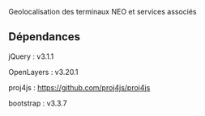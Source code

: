 Geolocalisation des terminaux NEO et services associés

## Dépendances

jQuery : v3.1.1

OpenLayers : v3.20.1

proj4js : https://github.com/proj4js/proj4js

bootstrap  : v3.3.7

